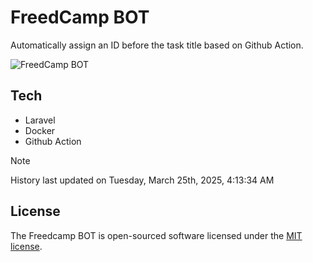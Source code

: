 # FreedCamp BOT

Automatically assign an ID before the task title based on Github Action.

![FreedCamp BOT](https://repository-images.githubusercontent.com/737932867/7d34798b-2680-471c-b089-a78a718d3d6a)

## Tech

- Laravel
- Docker
- Github Action

> [!NOTE]  
> History last updated on Tuesday, March 25th, 2025, 4:13:34 AM

## License

The Freedcamp BOT is open-sourced software licensed under the [MIT license](https://opensource.org/licenses/MIT).
